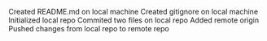 Created README.md on local machine
Created gitignore on local machine
Initialized local repo
Commited two files on local repo
Added remote origin
Pushed changes from local repo to remote repo


